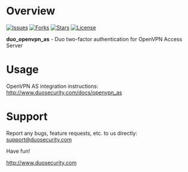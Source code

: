 # Overview

[![Issues](https://img.shields.io/github/issues/duosecurity/duo_openvpn_as)](https://github.com/duosecurity/duo_openvpn_as/issues)
[![Forks](https://img.shields.io/github/forks/duosecurity/duo_openvpn_as)](https://github.com/duosecurity/duo_openvpn_as/network/members)
[![Stars](https://img.shields.io/github/stars/duosecurity/duo_openvpn_as)](https://github.com/duosecurity/duo_openvpn_as/stargazers)
[![License](https://img.shields.io/badge/License-View%20License-orange)](https://github.com/duosecurity/duo_confluence/blob/master/LICENSE)

**duo_openvpn_as** - Duo two-factor authentication for OpenVPN Access Server

# Usage

OpenVPN AS integration instructions: <http://www.duosecurity.com/docs/openvpn_as>

# Support

Report any bugs, feature requests, etc. to us directly:
support@duosecurity.com

Have fun!

<http://www.duosecurity.com>
